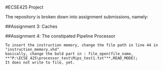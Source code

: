 #ECSE425 Project

The repository is broken down into assignment submissions, namely:

##Assignment 3: Caches

##Assignment 4: The constipated Pipeline Processor

    To insert the instruction memory, change the file path in line 44 in "instruction_memory.vhd"
    basically, change the bold part in : file_open(file_name, **"P:\ECSE_425\processor_test\Mips_test1.txt"**,READ_MODE);
    It does not write to file, yet.
